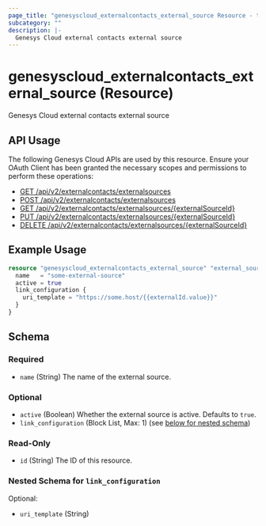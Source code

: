 ```yaml
---
page_title: "genesyscloud_externalcontacts_external_source Resource - terraform-provider-genesyscloud"
subcategory: ""
description: |-
  Genesys Cloud external contacts external source
---
```

# genesyscloud_externalcontacts_external_source (Resource)

Genesys Cloud external contacts external source

## API Usage
The following Genesys Cloud APIs are used by this resource. Ensure your OAuth Client has been granted the necessary scopes and permissions to perform these operations:

* [GET /api/v2/externalcontacts/externalsources](https://developer.genesys.cloud/devapps/api-explorer#get-api-v2-externalcontacts-externalsources)
* [POST /api/v2/externalcontacts/externalsources](https://developer.genesys.cloud/devapps/api-explorer#post-api-v2-externalcontacts-externalsources)
* [GET /api/v2/externalcontacts/externalsources/{externalSourceId}](https://developer.genesys.cloud/devapps/api-explorer#get-api-v2-externalcontacts-externalsources--externalSourceId-)
* [PUT /api/v2/externalcontacts/externalsources/{externalSourceId}](https://developer.genesys.cloud/devapps/api-explorer#put-api-v2-externalcontacts-externalsources--externalSourceId-)
* [DELETE /api/v2/externalcontacts/externalsources/{externalSourceId}](https://developer.genesys.cloud/devapps/api-explorer#delete-api-v2-externalcontacts-externalsources--externalSourceId-)

## Example Usage

```terraform
resource "genesyscloud_externalcontacts_external_source" "external_source" {
  name   = "some-external-source"
  active = true
  link_configuration {
    uri_template = "https://some.host/{{externalId.value}}"
  }
}
```

<!-- schema generated by tfplugindocs -->
## Schema

### Required

- `name` (String) The name of the external source.

### Optional

- `active` (Boolean) Whether the external source is active. Defaults to `true`.
- `link_configuration` (Block List, Max: 1) (see [below for nested schema](#nestedblock--link_configuration))

### Read-Only

- `id` (String) The ID of this resource.

<a id="nestedblock--link_configuration"></a>
### Nested Schema for `link_configuration`

Optional:

- `uri_template` (String)

